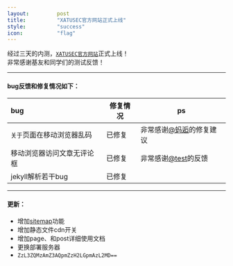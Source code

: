 ```yaml
---
layout:         post
title:          "XATUSEC官方网站正式上线"
style:          "success"
icon:           "flag"
---
```


经过三天的内测，[`XATUSEC官方网站`](http://www.xatusec.org/)正式上线！  
非常感谢基友和同学们的测试反馈！

***

#### bug反馈和修复情况如下：

<table class="table table-striped  ">
  <thead>
    <tr>
      <th style="text-align:left">bug</th>
      <th>修复情况</th>
      <th>ps</th>
    </tr>
  </thead>
  <tbody>
    <tr>
      <td style="text-align:left">
        <code>关于</code>页面在移动浏览器乱码</td>
      <td>已修复</td>
      <td>非常感谢<a href="http://ant.coding.io/" target="_blank">@蚂逅</a>的修复建议</td>
    </tr>
    <tr>
      <td style="text-align:left">移动浏览器访问文章无评论框</td>
      <td>已修复</td>
      <td>非常感谢<a href="http://www.xatusec.org/comment/" target="_blank">@test</a>的反馈</td>
    </tr>
    <tr>
      <td style="text-align:left">jekyll解析若干bug</td>
      <td>已修复</td>
      <td></td>
    </tr>
  </tbody>
</table>

***

#### 更新：
- 增加[sitemap](/sitemap.xml)功能
- 增加静态文件cdn开关
- 增加page、和post详细使用文档
- 更换部署服务器
- `ZzL3ZQMzAmZ3AQpmZzH2LGpmAzL2MD==`
